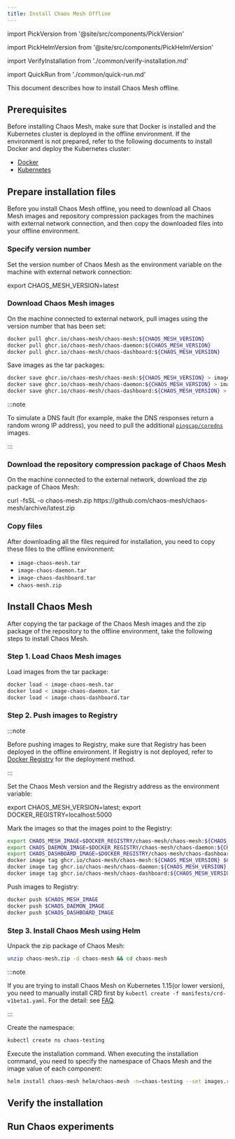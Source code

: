 ```yaml
---
title: Install Chaos Mesh Offline
---
```


import PickVersion from '@site/src/components/PickVersion'

import PickHelmVersion from '@site/src/components/PickHelmVersion'

import VerifyInstallation from './common/verify-installation.md'

import QuickRun from './common/quick-run.md'

This document describes how to install Chaos Mesh offline.

## Prerequisites

Before installing Chaos Mesh, make sure that Docker is installed and the Kubernetes cluster is deployed in the offline environment. If the environment is not prepared, refer to the following documents to install Docker and deploy the Kubernetes cluster:

- [Docker](https://www.docker.com/get-started)
- [Kubernetes](https://kubernetes.io/docs/setup/)

## Prepare installation files

Before you install Chaos Mesh offline, you need to download all Chaos Mesh images and repository compression packages from the machines with external network connection, and then copy the downloaded files into your offline environment.

### Specify version number

Set the version number of Chaos Mesh as the environment variable on the machine with external network connection:

<PickVersion>
export CHAOS_MESH_VERSION=latest
</PickVersion>

### Download Chaos Mesh images

On the machine connected to external network, pull images using the version number that has been set:

```bash
docker pull ghcr.io/chaos-mesh/chaos-mesh:${CHAOS_MESH_VERSION}
docker pull ghcr.io/chaos-mesh/chaos-daemon:${CHAOS_MESH_VERSION}
docker pull ghcr.io/chaos-mesh/chaos-dashboard:${CHAOS_MESH_VERSION}
```

Save images as the tar packages:

```bash
docker save ghcr.io/chaos-mesh/chaos-mesh:${CHAOS_MESH_VERSION} > image-chaos-mesh.tar
docker save ghcr.io/chaos-mesh/chaos-daemon:${CHAOS_MESH_VERSION} > image-chaos-daemon.tar
docker save ghcr.io/chaos-mesh/chaos-dashboard:${CHAOS_MESH_VERSION} > image-chaos-dashboard.tar
```

:::note

To simulate a DNS fault (for example, make the DNS responses return a random wrong IP address), you need to pull the additional [`pingcap/coredns`](https://hub.docker.com/r/pingcap/coredns) images.

:::

### Download the repository compression package of Chaos Mesh

On the machine connected to the external network, download the zip package of Chaos Mesh:

<PickVersion isArchive>
curl -fsSL -o chaos-mesh.zip https://github.com/chaos-mesh/chaos-mesh/archive/latest.zip
</PickVersion>

### Copy files

After downloading all the files required for installation, you need to copy these files to the offline environment:

- `image-chaos-mesh.tar`
- `image-chaos-daemon.tar`
- `image-chaos-dashboard.tar`
- `chaos-mesh.zip`

## Install Chaos Mesh

After copying the tar package of the Chaos Mesh images and the zip package of the repository to the offline environment, take the following steps to install Chaos Mesh.

### Step 1. Load Chaos Mesh images

Load images from the tar package:

```bash
docker load < image-chaos-mesh.tar
docker load < image-chaos-daemon.tar
docker load < image-chaos-dashboard.tar
```

### Step 2. Push images to Registry

:::note

Before pushing images to Registry, make sure that Registry has been deployed in the offline environment. If Registry is not deployed, refer to [Docker Registry](https://docs.docker.com/registry/) for the deployment method.

:::

Set the Chaos Mesh version and the Registry address as the environment variable:

<PickVersion className="language-bash">
export CHAOS_MESH_VERSION=latest; export DOCKER_REGISTRY=localhost:5000
</PickVersion>

Mark the images so that the images point to the Registry:

```bash
export CHAOS_MESH_IMAGE=$DOCKER_REGISTRY/chaos-mesh/chaos-mesh:${CHAOS_MESH_VERSION}
export CHAOS_DAEMON_IMAGE=$DOCKER_REGISTRY/chaos-mesh/chaos-daemon:${CHAOS_MESH_VERSION}
export CHAOS_DASHBOARD_IMAGE=$DOCKER_REGISTRY/chaos-mesh/chaos-dashboard:${CHAOS_MESH_VERSION}
docker image tag ghcr.io/chaos-mesh/chaos-mesh:${CHAOS_MESH_VERSION} $CHAOS_MESH_IMAGE
docker image tag ghcr.io/chaos-mesh/chaos-daemon:${CHAOS_MESH_VERSION} $CHAOS_DAEMON_IMAGE
docker image tag ghcr.io/chaos-mesh/chaos-dashboard:${CHAOS_MESH_VERSION} $CHAOS_DASHBOARD_IMAGE
```

Push images to Registry:

```bash
docker push $CHAOS_MESH_IMAGE
docker push $CHAOS_DAEMON_IMAGE
docker push $CHAOS_DASHBOARD_IMAGE
```

### Step 3. Install Chaos Mesh using Helm

Unpack the zip package of Chaos Mesh:

```bash
unzip chaos-mesh.zip -d chaos-mesh && cd chaos-mesh
```

:::note

If you are trying to install Chaos Mesh on Kubernetes 1.15(or lower version), you need to manually install CRD first by `kubectl create -f manifests/crd-v1beta1.yaml`. For the detail: see [FAQ](./faqs.md#q-failed-to-install-chaos-mesh-with-message-no-matches-for-kind-customresourcedefinition-in-version-apiextensionsk8siov1).

:::

Create the namespace:

```bash
kubectl create ns chaos-testing
```

Execute the installation command. When executing the installation command, you need to specify the namespace of Chaos Mesh and the image value of each component:

```bash
helm install chaos-mesh helm/chaos-mesh -n=chaos-testing --set images.registry=$DOCKER_REGISTRY
```

## Verify the installation

<VerifyInstallation />

## Run Chaos experiments

<QuickRun />
